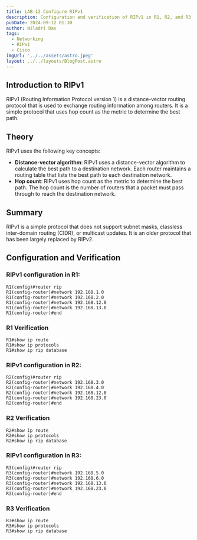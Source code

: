 ```yaml
---
title: LAB-12 Configure RIPv1
description: Configuration and verification of RIPv1 in R1, R2, and R3 routers.
pubDate: 2024-09-12 01:30
author: Niladri Das
tags:
  - Networking
  - RIPv1
  - Cisco
imgUrl: '../../assets/astro.jpeg'
layout: ../../layouts/BlogPost.astro
---
```


## Introduction to RIPv1

RIPv1 (Routing Information Protocol version 1) is a distance-vector routing protocol that is used to exchange routing information among routers. It is a simple protocol that uses hop count as the metric to determine the best path.

## Theory

RIPv1 uses the following key concepts:

* **Distance-vector algorithm**: RIPv1 uses a distance-vector algorithm to calculate the best path to a destination network. Each router maintains a routing table that lists the best path to each destination network.
* **Hop count**: RIPv1 uses hop count as the metric to determine the best path. The hop count is the number of routers that a packet must pass through to reach the destination network.

## Summary

RIPv1 is a simple protocol that does not support subnet masks, classless inter-domain routing (CIDR), or multicast updates. It is an older protocol that has been largely replaced by RIPv2.

## Configuration and Verification

### RIPv1 configuration in R1:

```shell
R1(config)#router rip
R1(config-router)#network 192.168.1.0
R1(config-router)#network 192.168.2.0
R1(config-router)#network 192.168.12.0
R1(config-router)#network 192.168.13.0
R1(config-router)#end
```

### R1 Verification

```shell
R1#show ip route
R1#show ip protocols
R1#show ip rip database
```

### RIPv1 configuration in R2:

```shell
R2(config)#router rip
R2(config-router)#network 192.168.3.0
R2(config-router)#network 192.168.4.0
R2(config-router)#network 192.168.12.0
R2(config-router)#network 192.168.23.0
R2(config-router)#end
```

### R2 Verification

```shell
R2#show ip route
R2#show ip protocols
R2#show ip rip database
```

### RIPv1 configuration in R3:

```shell
R3(config)#router rip
R3(config-router)#network 192.168.5.0
R3(config-router)#network 192.168.6.0
R3(config-router)#network 192.168.13.0
R3(config-router)#network 192.168.23.0
R3(config-router)#end
```

### R3 Verification

```shell
R3#show ip route
R3#show ip protocols
R3#show ip rip database
```